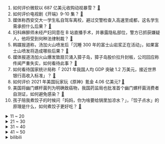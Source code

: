 1. 如何评价微软以 687 亿美元收购动视暴雪？ [:link:](https://www.zhihu.com/question/512216137)
2. 如何评价电视剧《开端》9-10 集？ [:link:](https://www.zhihu.com/question/512172393)
3. 媒体称西安交大一学生私自驾车离校，避过交警检查入高速至成都，这名学生需承担什么后果？ [:link:](https://www.zhihu.com/question/512188024)
4. 妇科麻醉师未经产妇同意在 B 站直播手术，并暴露隐私部位，警方已抓获嫌疑人，他将受到何种法律制裁？ [:link:](https://www.zhihu.com/question/512209245)
5. 韩媒报道称，汤加火山喷发后「沉睡 300 年的富士山岩浆正在活动」，如果富士山喷发将造成哪些后果？ [:link:](https://www.zhihu.com/question/512183689)
6. 媒体报道汤加火山爆发致扇贝涌入獐子岛，獐子岛股价拉升封板，公司回应称传闻严重失实，如何看待此事？ [:link:](https://www.zhihu.com/question/512104629)
7. 如何看待国家统计局称「 2021 年我国人均 GDP 突破 1.2 万美元，接近世界银行高收入标准」？ [:link:](https://www.zhihu.com/question/511956543)
8. 如何评价 2021 年美国玩家玩《原神》氪金 4.06 亿美元? [:link:](https://www.zhihu.com/question/512070727)
9. 美国将幽门螺杆菌列为明确致癌物，我国药监局也批准首个幽门螺杆菌消费者自测证，如何避免感染？ [:link:](https://www.zhihu.com/question/511835931)
10. 孩子陪我煮饺子的时候问「妈妈，你为啥要给锅里加凉水？」，「饺子点水」的原理是什么，如何煮饺子更好吃？ [:link:](https://www.zhihu.com/question/511931189)
<details>
<summary>11 ~ 20</summary>

11. 日本人对「中国产品加上日文『の』字」感到奇怪，如何看待这类「伪日系」现象？ [:link:](https://www.zhihu.com/question/512100109)
12. 为什么横扫六国精备装良的百战精锐无敌秦军会在巨鹿惨败给叫花子似的六国联军？ [:link:](https://www.zhihu.com/question/511876332)
13. 杭州一小区 400 多个车位属同一个业主，两年间涨到 450 元，如何评价这一事件？ [:link:](https://www.zhihu.com/question/510488262)
14. 父亲的退休工资五千，准备与新老伴结婚，但新老伴不愿意签婚前协议怎么办？ [:link:](https://www.zhihu.com/question/511443582)
15. 如何看待密歇根大学校长 Mark Schlissel 因性丑闻被开除？ [:link:](https://www.zhihu.com/question/511766865)
16. 央行开展 7000 亿元 MLF 操作，利率 21 个月以来首次下降 10 个基点，释放了什么信号？ [:link:](https://www.zhihu.com/question/511990197)
17. 如何从法律角度看待「上海市锦天城律师事务所被法院突击执行立案」，真实情况如何？会产生哪些影响？ [:link:](https://www.zhihu.com/question/512156469)
18. 过完年拿了年终奖就提出辞职会不会不好？ [:link:](https://www.zhihu.com/question/511591718)
19. 随着微软收购动视暴雪，使命召唤 COD 系列今后会变成索尼 PlayStation 独不占吗？ [:link:](https://www.zhihu.com/question/512237898)
20. 天天做俯卧撑会有什么效果？ [:link:](https://www.zhihu.com/question/507850942)
</details>
<details>
<summary>21 ~ 30</summary>

21. 女子人肉占车位被车强行顶开，车主可能面临哪些处罚？人肉占车位是否合理？ [:link:](https://www.zhihu.com/question/511949303)
22. 为什么国内这么多人不用 epic？ [:link:](https://www.zhihu.com/question/483259900)
23. 2022 年 CPA 应该怎么复习？ [:link:](https://www.zhihu.com/question/492027528)
24. 作为大人，有哪些童书让你特别喜欢？ [:link:](https://www.zhihu.com/question/451889910)
25. 中国信通院称「不建议对带星号的行程卡用户直接采取隔离措施」，其中还有哪些信息值得关注？ [:link:](https://www.zhihu.com/question/512001913)
26. 为什么那么多人喜欢《武林外传》？我怎么觉得很无聊？ [:link:](https://www.zhihu.com/question/27314087)
27. 河北寻亲男孩刘学州发文称「再遭亲生父母遗弃」，如何看待其亲生父母的行为？需要承担哪些法律责任？ [:link:](https://www.zhihu.com/question/512123864)
28. 佳能珠海终止公司生产，并确定补偿方案为「 N+1 的经济补偿金不设上限」，如何看待这一方案？ [:link:](https://www.zhihu.com/question/511459281)
29. 英国研究发现「戴口罩使人们看起来更有吸引力，尤其是蓝色医疗口罩 」，可能是出于什么原因？ [:link:](https://www.zhihu.com/question/511519765)
30. 小米宣布原极狐汽车总裁于立国担任小米汽车副总裁兼小米汽车北京总部政委，这将会给小米造车带来哪些改变？ [:link:](https://www.zhihu.com/question/511677503)
</details>
<details>
<summary>31 ~ 40</summary>

31. 曹德旺称「年轻人不加班是时代进步」，对于加班你的态度是什么样的？ [:link:](https://www.zhihu.com/question/512110269)
32. 如果公司大领导的用人态度是「你不愿意干就别干，有的是人干」，作为员工该怎么做？ [:link:](https://www.zhihu.com/question/502391630)
33. 如何看待 2022 LPL 春季赛 BLG 首场比赛 Uzi 未能首发？ [:link:](https://www.zhihu.com/question/511892993)
34. 宋智雅发文承认用假货，称「会深刻反省，非常对不起」，有哪些警示作用？ [:link:](https://www.zhihu.com/question/512035336)
35. 关于职业规划，自动化测试和软件开发我该如何选择？ [:link:](https://www.zhihu.com/question/268026469)
36. 会不会真的有人能等一个人好多年啊？ [:link:](https://www.zhihu.com/question/508009713)
37. 3个人，每人手里2把枪分别指着另外两人，如何把损失降到最小？最小损失是什么？ [:link:](https://www.zhihu.com/question/512030845)
38. 如何学好高中物理？ [:link:](https://www.zhihu.com/question/19812276)
39. 有什么小甜文推荐吗？不敢再看虐文了? [:link:](https://www.zhihu.com/question/509791992)
40. 怎样才能学会察言观色？ [:link:](https://www.zhihu.com/question/266690446)
</details>
<details>
<summary>41 ~ 50</summary>

41. 如何克服孤独感，习惯一个人的生活？ [:link:](https://www.zhihu.com/question/296898800)
42. 如果考研失败，你会选择二战还是找工作？ [:link:](https://www.zhihu.com/question/512112526)
43. 女儿小学成绩还可以，中等偏上。一到初中，极速下降。是什么原因呢？ [:link:](https://www.zhihu.com/question/499037440)
44. 极限 lim(x→+∞) sinx/sinx 存在吗？ [:link:](https://www.zhihu.com/question/511411633)
45. 《海绵宝宝》蟹老板的女儿珍珍为什么是只鲸鱼？ [:link:](https://www.zhihu.com/question/20826901)
46. 想知道怎样才能忘记爱而不得的人，这个人我也不知道她爱不爱我，但真的我感觉我现在很难受？ [:link:](https://www.zhihu.com/question/511263037)
47. 北京冬奥会和冬残奥会观众政策确定，将定向组织观众现场观赛，这会带来哪些影响？ [:link:](https://www.zhihu.com/question/512028394)
48. 《龙族》里有哪些至理名言？ [:link:](https://www.zhihu.com/question/509903396)
49. 我是初二的学生，因为平时都疯疯癫癫的和同学玩学习很差，现在想好好学习却感觉很丢脸该怎么办？ [:link:](https://www.zhihu.com/question/512185850)
50. 有没有哪些装修的实用知识推荐？ [:link:](https://www.zhihu.com/question/506053520)
</details><details>
<summary>bilibili</summary>

1. 【MCx原神】《年度巨制！方块上的提瓦特》（一） [:link:](//www.bilibili.com/video/BV1TS4y1f7av)
2. 大广东请求出战！《原神》x 曾小敏「神女劈观」真.粤剧版 [:link:](//www.bilibili.com/video/BV1RF411v7Hp)
3. 便宜保温杯有毒？33元和258元的保温杯有什么区别？【老爸评测】 [:link:](//www.bilibili.com/video/BV1xR4y1M7mu)
4. （这也能解说？！）深圳街头综合格斗！武德高尚，以武会友！ [:link:](//www.bilibili.com/video/BV1VS4y1f7iG)
5. 《奇怪的客人》 [:link:](//www.bilibili.com/video/BV16u41127xC)
6. 全网最强探店！扫黄现场惊现报警器！ [:link:](//www.bilibili.com/video/BV1w3411Y7Gi)
7. 平常的视频都是笑着飙泪，这次的视频是感动到飙泪 [:link:](//www.bilibili.com/video/BV1UP4y1j7Ds)
8. 这叫爆辣炒米粉？隔壁客人拔腿自己炒了一盘！《鸠占鹊巢4》 [:link:](//www.bilibili.com/video/BV1CS4y1j7Qi)
9. 筹备600天，我们拍了全网最还原「Saber」 Cosplay [:link:](//www.bilibili.com/video/BV1qL411c7CS)
10. 龙 虾 天 花 板 [:link:](//www.bilibili.com/video/BV1bT4y1m7M3)
<details>
<summary>11 ~ 20</summary>

11. 老板：遇到你是我的霉气 [:link:](//www.bilibili.com/video/BV1CL4y1b76Y)
12. 史上最弱？史上最乐！2022年一月新番吐槽 [:link:](//www.bilibili.com/video/BV1kq4y1A7C4)
13. 当我用女声在鬼屋扮演特级教师 [:link:](//www.bilibili.com/video/BV1JT4y117zk)
14. 就喜欢老爸和老弟从骨子里散发的自信 [:link:](//www.bilibili.com/video/BV1aa411B7sG)
15. 在广东烧烤的崩溃瞬间 [:link:](//www.bilibili.com/video/BV1iL411c7Ww)
16. 胖   舞 [:link:](//www.bilibili.com/video/BV1e3411a7uD)
17. 《明日方舟》SideStory「将进酒」活动先导PV [:link:](//www.bilibili.com/video/BV1SR4y1g7Br)
18. 美食up主：这道菜好闻好吃又好看，我不允许它失传！ [:link:](//www.bilibili.com/video/BV1eY411h7kq)
19. 全村人开饭了，吃一条50斤的巨大石斑鱼，场面非常壮观 [:link:](//www.bilibili.com/video/BV19S4y1j7iX)
20. 维修了三次的mateX2，荣哥会翻车吗？ [:link:](//www.bilibili.com/video/BV19T4y117EY)
</details>
<details>
<summary>21 ~ 30</summary>

21. “有的人天生就是主角” [:link:](//www.bilibili.com/video/BV1ML411c7Mz)
22. 假如员工都比老板有钱 [:link:](//www.bilibili.com/video/BV15m4y1D7R8)
23. 开播三天火遍全网，全体网友疯狂脑暴！详解国产剧《开端》第一期 [:link:](//www.bilibili.com/video/BV1y34y1B7q9)
24. 你也想起舞吗？ [:link:](//www.bilibili.com/video/BV18b4y1J7en)
25. 我十分感动，然后笑出了声 [:link:](//www.bilibili.com/video/BV1u34y1i7tw)
26. 一分钟变黑客，过年装X必备humble bundle！ [:link:](//www.bilibili.com/video/BV1NL411572B)
27. 死亡黄昏生存 EP1 冰天雪地没活路 [:link:](//www.bilibili.com/video/BV1XS4y1j74r)
28. 未来的父母吵架 [:link:](//www.bilibili.com/video/BV1Tq4y117rA)
29. 【散人】国产民俗恐怖《纸嫁衣3》 终须还了鸳鸯债（完结共5P） [:link:](//www.bilibili.com/video/BV1AS4y1j7o9)
30. 就离谱......哪个鬼才教你这么剪的？ [:link:](//www.bilibili.com/video/BV17T4y117xS)
</details>
<details>
<summary>31 ~ 40</summary>

31. 以前的记忆 [:link:](//www.bilibili.com/video/BV1uS4y1f77B)
32. 【医学博士】每天一杯奶茶会怎样？I 如何科学控糖？ [:link:](//www.bilibili.com/video/BV1S44y157pW)
33. 这是什么兼职啊啊啊啊啊啊 [:link:](//www.bilibili.com/video/BV1Cq4y1k7zt)
34. 戏中人间——《原神》云堇创作的幕后 [:link:](//www.bilibili.com/video/BV1xL411c7wn)
35. 【罗翔】冒充部落酋长算招摇撞骗吗？读评论#13 [:link:](//www.bilibili.com/video/BV15S4y1f73y)
36. 留下来的花，有百般开法【Inmost】 [:link:](//www.bilibili.com/video/BV1sZ4y1f7TC)
37. 申鹤：别唱了旅行者羞死人了啊啊啊！！！ [:link:](//www.bilibili.com/video/BV1Dm4y1U7G8)
38. 云堇任务显示旅行者竟然是渣男！【原神二次元梗03】 [:link:](//www.bilibili.com/video/BV1RT4y11729)
39. 《雪中悍刀行》大结局！差评是这届观众不行？ [:link:](//www.bilibili.com/video/BV1A44y1L7LK)
40. 林冲上线！花和尚倒拔垂杨柳！《水浒传》P4（林冲登场） [:link:](//www.bilibili.com/video/BV1Vb4y1J7Z6)
</details>
<details>
<summary>41 ~ 50</summary>

41. 难吃到给小文哥打电话！号称排名第一海鲜火锅，胖猩猩吃到自我怀疑【凭啥这么贵ep36-高兴一锅】 [:link:](//www.bilibili.com/video/BV1m3411a7ES)
42. 柯南中一共死了多少人？【史上最详细数据统计 1994年-2021年】 [:link:](//www.bilibili.com/video/BV1rq4y1k7SH)
43. 【原神】国家队请求出战！一级唢呐演奏员吹《神女劈观》，神复刻超还原！ [:link:](//www.bilibili.com/video/BV1Pq4y117Ms)
44. 《还 钱》 [:link:](//www.bilibili.com/video/BV1Lb4y1H7u2)
45. 和室友一起住在村里是什么体验？？ [:link:](//www.bilibili.com/video/BV1EL4y1475H)
46. 【法国街头｜古筝 孤勇者】谁说站在光里的才算英雄 [:link:](//www.bilibili.com/video/BV1iZ4y1f7g6)
47. 邻家女孩的自由式，这种风格我爱了 [:link:](//www.bilibili.com/video/BV1iS4y1f7t9)
48. “每天一遍，送去药检！！！” [:link:](//www.bilibili.com/video/BV14Z4y1f7UA)
49. 《纸嫁衣3鸳鸯债》主题曲《鸳鸯债》 [:link:](//www.bilibili.com/video/BV1VP4y177aB)
50. “抬手臣妾，落手哀家” [:link:](//www.bilibili.com/video/BV1ir4y1Y7GR)
</details>
<details>
<summary>51 ~ 60</summary>

51. 【开端|海底】当他递出卫生巾时我直接泪崩/世间苦痛万般，唯有人心温暖如火 [:link:](//www.bilibili.com/video/BV1fS4y1Z74K)
52. 【全球首通】观赏谱巨雪花灾难终于一遍过了 [:link:](//www.bilibili.com/video/BV1Ya411q7P3)
53. 督哥来了！立案查处山姆会员店 [:link:](//www.bilibili.com/video/BV1eR4y1g7GC)
54. 刚！目光所至，皆为华夏！ [:link:](//www.bilibili.com/video/BV1Ea411B7bC)
55. 不想接电话！ [:link:](//www.bilibili.com/video/BV1KL4y1b7eJ)
56. 想拥有这样一张嘴 [:link:](//www.bilibili.com/video/BV1bL4y147GG)
57. 心痛！禾木小狐狸毛茸茸的大尾巴不见了 [:link:](//www.bilibili.com/video/BV1oS4y1j7e4)
58. 我不允许有人没看过这辆车的视频 [:link:](//www.bilibili.com/video/BV1oP4y1j7DC)
59. 婚前必谈15问，谈不拢别结婚，三观一致的落地【麻辣情医吴迪】 [:link:](//www.bilibili.com/video/BV1LY411h7aK)
60. POV:身高2米16的人是怎么生活的？ 第一人称视角沉浸式体验 [:link:](//www.bilibili.com/video/BV12b4y1H7Dv)
</details>
<details>
<summary>61 ~ 70</summary>

61. 家人们，你们猜他俩谁喝洗脚水！ [:link:](//www.bilibili.com/video/BV1xq4y1A7rA)
62. 【完结合集】一口气看完170年的乱世南北朝 [:link:](//www.bilibili.com/video/BV1w3411v7jd)
63. 正式预告！—2022原神新春会 [:link:](//www.bilibili.com/video/BV1Bq4y1A789)
64. 翻出25年前的录像带，我以前居然长这样？ [:link:](//www.bilibili.com/video/BV1xa411B7Qo)
65. 疲 [:link:](//www.bilibili.com/video/BV1ZF411v7Nz)
66. 谁 说 污 泥 满 身 不 算 英 雄 ！ [:link:](//www.bilibili.com/video/BV13S4y1f78X)
67. 【人间地狱】中德对抗赛解说！中国玩家完美化解德国空降战术！（上） [:link:](//www.bilibili.com/video/BV1ir4y1Y74h)
68. 轻松举起四百斤城门，六十多岁还驾车周游列国，孔子真的很弱吗？ [:link:](//www.bilibili.com/video/BV1wa411B75G)
69. 【羊巴鲁】黑 客 帝 国 [:link:](//www.bilibili.com/video/BV1pY411h72U)
70. 曝 光 up 主 潜 规 则 ！！！ [:link:](//www.bilibili.com/video/BV1zP4y1j7QW)
</details>
<details>
<summary>71 ~ 80</summary>

71. 干净又卫生！在游戏中做菜【木筏求生#7】 [:link:](//www.bilibili.com/video/BV1MS4y177Fq)
72. “许嵩，你要当原告是吧！” [:link:](//www.bilibili.com/video/BV1234y1B7ek)
73. 猎头蟹：你了不起！你清高！你这么禽兽玩VR游戏早晚被削！！！ [:link:](//www.bilibili.com/video/BV1XS4y1j789)
74. 一口气看完30句装逼台词！ [:link:](//www.bilibili.com/video/BV1Zu41127Ke)
75. 截图准备！！那些引起极度舒适的神仙配色 [:link:](//www.bilibili.com/video/BV1V44y1L7Pn)
76. 纽约警察：新型测谎仪，撒谎会响噢（上膛 [:link:](//www.bilibili.com/video/BV1Dr4y1v74f)
77. 我嗓子里，卡了个哨子 [:link:](//www.bilibili.com/video/BV1hS4y1f743)
78. 我想盗月社一定很后悔让我去他们家吧…… [:link:](//www.bilibili.com/video/BV1X3411a7qd)
79. 谁要去德国总理府摘旗？【硬核狠人23】 [:link:](//www.bilibili.com/video/BV1G44y1L7JB)
80. 在现实中还原游戏王特效！ [:link:](//www.bilibili.com/video/BV1zT4y117Ub)
</details>
<details>
<summary>81 ~ 90</summary>

81. 贝爷：发现一个新物种，我感觉她能吃了我 [:link:](//www.bilibili.com/video/BV1gZ4y1S72F)
82. 云棋舞蹈驼背1分钟跟练 [:link:](//www.bilibili.com/video/BV1zY411h7Fg)
83. 关 于 修 建 天 庭 凌 霄 宝 殿 二 期 工 程 这 件 事 [:link:](//www.bilibili.com/video/BV1fb4y1n79B)
84. 【时代少年团】《我喜欢你》特别放送单人专属机位 [:link:](//www.bilibili.com/video/BV16L411c7Bt)
85. 这球开了个寂寞，丁俊晖都学不来 [:link:](//www.bilibili.com/video/BV1Eu411277K)
86. [万物皆可爱]“动物崽崽为什么这么萌!” [:link:](//www.bilibili.com/video/BV12R4y1g7ac)
87. 我中了五千万后的生活 [:link:](//www.bilibili.com/video/BV11q4y1y7vY)
88. 两个月 用480g黄金 打造【纯金百大奖杯】 [:link:](//www.bilibili.com/video/BV12P4y1j7hB)
89. “你们就这么排练的！？” [:link:](//www.bilibili.com/video/BV1mF411H7mP)
90. 自学粤语跟广东人说话，会发生什么？ [:link:](//www.bilibili.com/video/BV1oS4y1j7Nq)
</details>
<details>
<summary>91 ~ 100</summary>

91. 方舟新春笑话大赏 [:link:](//www.bilibili.com/video/BV1WS4y1f7F3)
92. 【狂热的成长】 [:link:](//www.bilibili.com/video/BV1ET4y117CE)
93. 【百万填词】用孤勇者唱完三体面壁者的一生！ [:link:](//www.bilibili.com/video/BV1bS4y1f7ef)
94. 为什么不能是abcdefghI Love U [:link:](//www.bilibili.com/video/BV1sR4y1M7nk)
95. 当王濛开启老大爷遛弯模式 [:link:](//www.bilibili.com/video/BV1VF411i7tq)
96. 同样是瓢虫，为什么七星的是“益虫”，二十八星就是“害虫”？ [:link:](//www.bilibili.com/video/BV1WL411c7Tc)
97. 沈逸老师联合波士顿圆脸：一起聊聊美国的2021 [:link:](//www.bilibili.com/video/BV1xm4y1U7ck)
98. 嘉然百万粉纪念 室内乐团音乐会 [:link:](//www.bilibili.com/video/BV1ET4y117ji)
99. 他们究竟是在竞技还是在斗法？！韩 服 王 者 就 这？#97 [:link:](//www.bilibili.com/video/BV14R4y1M7t7)
100. 为什么春晚小品越来越尴尬？论令人又爱又恨的春晚小品 [:link:](//www.bilibili.com/video/BV13q4y1A7N2)
</details></details>